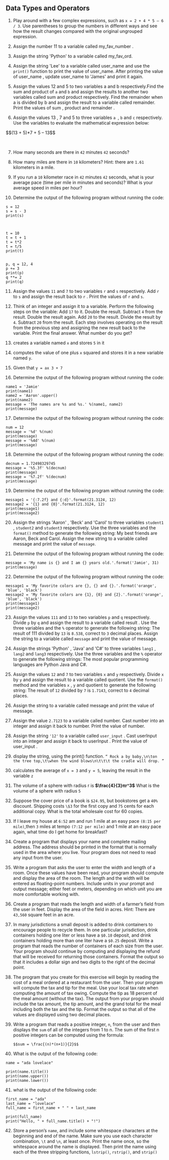 ## Data Types and Operators


1. Play around with a few complex expressions, such as `x = 2 + 4 * 5 – 6 / 3`. Use parentheses to group the numbers in different ways and see how the result changes compared with the original ungrouped expression.

2. Assign the number 11 to a variable called my_fav_number .

3. Assign the string 'Python' to a variable called my_fav_ord.

4. Assign the string 'Lee' to a variable called user_name and use the `print()` function to print the value of user_name. After printing the value of user_name , update user_name to 'James' and print it again.

5. Assign the values 12 and 5 to two variables a and b respectively.Find the sum and product of `a` and `b` and assign the results to another two variables called sum and product respectively. Find the remainder when a is divided by b and assign the result to a variable called remainder. Print the values of sum , product and remainder .

6. Assign the values 13 , 7 and 5 to three variables `a `, `b` and `c` respectively. Use the variables to evaluate the mathematical expression below:

<p>$$(13 + 5)*7 + 5 – 13$$</p>
<br/>

7. How many seconds are there in `42` minutes `42` seconds?

8. How many miles are there in `10` kilometers? Hint: there are `1.61` kilometers in a mile.

9. If you run a `10` kilometer race in `42` minutes `42` seconds, what is your average pace (time per mile in minutes and seconds)? What is your average speed in miles per hour?

10. Determine the output of the following program without running the code:

```
s = 12 
s = s - 3
print(s)



t = 10 
t = t + 1 
t = t*2
t = t/5 
print(t)


p, q = 12, 4 
p += 3 
print(p) 
q **= 2 
print(q)
```

11. Assign the values `11` and `7` to two variables `r` and `s` respectively. Add `r` to `s` and assign the result back to `r` . Print the values of `r` and `s`.

12. Think of an integer and assign it to a variable. Perform the following steps on the variable:
Add `17` to it.
Double the result.
Subtract `4` from the result.
Double the result again.
Add `20` to the result.
Divide the result by `4`.
Subtract `20` from the result.
Each step involves operating on the result from the previous step and assigning the new result back to the variable.
Print the final answer. What number do you get?

13. creates a variable named `x` and stores `5` in it

14. computes the value of one plus `x` squared and stores it in a new variable named `y`.

15. Given that `y = ax 3 + 7`

16. Determine the output of the following program without running the code:
```
name1 = 'Jamie'
print(name1)
name2 = 'Aaron'.upper()
print(name2)
message = 'The names are %s and %s.' %(name1, name2)
print(message)
```

17. Determine the output of the following program without running the code:
```
num = 12
message = '%d' %(num)
print(message)
message = '%4d' %(num)
print(message) 
```

18. Determine the output of the following program without running the code:
```
decnum = 1.72498329745
message = '%5.3f' %(decnum)
print(message)
message = '%7.2f' %(decnum)
print(message)
```

19. Determine the output of the following program without running the code:
```
message1 = '{:7.2f} and {:d}'.format(21.3124, 12)
message2 = '{1} and {0}'.format(21.3124, 12)
print(message1)
print(message2)
```

20. Assign the strings 'Aaron' , 'Beck' and 'Carol' to three variables `student1` , `student2` and `student3` respectively.
Use the three variables and the `format()` method to generate the following string:
My best friends are Aaron, Beck and Carol.
Assign the new string to a variable called message and print the value of `message`.

21. Determine the output of the following program without running the code:
```
message = 'My name is {} and I am {} years old.'.format('Jamie', 31)
print(message) 
```

22. Determine the output of the following program without running the code:
```
message1 = 'My favorite colors are {}, {} and {}.'.format('orange', 'blue', 'black')
message2 = 'My favorite colors are {1}, {0} and {2}.'.format('orange', 'blue', 'black')
print(message1)
print(message2)
```

23. Assign the values `111` and `13` to two variables `p` and `q` respectively.
Divide `p` by `q` and assign the result to a variable called result .
Use the three variables and the `%` operator to generate the following string:
The result of 111 divided by `13` is `8.538`, correct to `3` decimal places.
Assign the string to a variable called `message` and print the value of message.


24. Assign the strings 'Python' , 'Java' and 'C#' to three variables `lang1` , `lang2` and `lang3` respectively. Use the three variables and the `%` operator to generate the following strings: The most popular programming languages are Python Java and C#.

25. Assign the values `12` and `7` to two variables `x` and `y` respectively.
Divide `x` by `y` and assign the result to a variable called quotient.
Use the `format()` method and the variables `x` , `y` and quotient to generate the following string:
The result of `12` divided by `7` is `1.7143`, correct to `4` decimal places.

26. Assign the string to a variable called message and print the value of message.

27. Assign the value `2.7123` to a variable called number. Cast number into an integer and assign it back to number. Print the value of number.

28. Assign the string `'12'` to a variable called `user_input` . Cast userInput into an integer and assign it back to userInput . Print the value of user_input .

29. display the string, using the print() function. ` “ Rock a by baby,\n\ton the tree top,\t\when the wind blows\n\t\t\t the cradle will drop. ” `

30. calculates the average of `x = 3` and `y = 5`, leaving the result in the variable `z`

31. The volume of a sphere with radius r is <b>$\frac{4}{3}πr^3$</b> What is the volume of a sphere with radius `5`



32. Suppose the cover price of a book is `$24.95`, but bookstores get a `40%` discount. Shipping costs `\$3` for the first copy and `75` cents for each additional copy. What is the total wholesale cost for 60 copies.


33. If I leave my house at `6:52` am and run 1 mile at an easy pace `(8:15 per mile)`,then `3` miles at tempo `(7:12 per mile)` and 1 mile at an easy pace again, what time do I get home for breakfast?


34. Create a program that displays your name and complete mailing address. The address should be printed in the format that is normally used in the area where you live. Your program does not need to read any input from the user.


35. Write a program that asks the user to enter the width and length of a room. Once these values have been read, your program should compute and display the area of the room. The length and the width will be entered as floating-point numbers. Include units in your prompt and output message; either feet or meters, depending on which unit you are more comfortable working with.

36. Create a program that reads the length and width of a farmer’s field from the user in feet. Display the area of the field in acres. Hint: There are `43,560` square feet in an acre.


37. In many jurisdictions a small deposit is added to drink containers to encourage people to recycle them. In one particular jurisdiction, drink containers holding one liter or less have a `$0.10` deposit, and drink containers holding more than one liter have a `$0.25` deposit. Write a program that reads the number of containers of each size from the user. Your program should continue by computing and displaying the refund that will be received for returning those containers. Format the output so that it includes a dollar sign and two digits to the right of the decimal point.


38. The program that you create for this exercise will begin by reading the cost of a meal ordered at a restaurant from the user. Then your program will compute the tax and tip for the meal. Use your local tax rate when computing the amount of tax owing. Compute the tip as 18 percent of the meal amount (without the tax). The output from your program should include the tax amount, the tip amount, and the grand total for the meal including both the tax and the tip. Format the output so that all of the values are displayed using two decimal places.

39. Write a program that reads a positive integer, `n`, from the user and then displays the `sum` of all of the integers from 1 to n. The sum of the first n positive integers can be computed using the formula: <p>`$$sum = \frac{(n)*(n+1)}{2}$$`</p>

40. What is the output of the following code:
```
name = "ada lovelace"

print(name.title())
print(name.upper())
print(name.lower())
```
41. what is the output of the following code:
```
first_name = "ada"
last_name = "lovelace"
full_name = first_name + " " + last_name

print(full_name)
print("Hello, " + full_name.title() + "!")
```
42. Store a person’s `name`, and include some whitespace 
characters at the beginning and end of the name. Make sure you use each 
character combination, `\t` and `\n`, at least once.
Print the name once, so the whitespace around the name is displayed.
Then print the name using each of the three stripping functions, `lstrip()`, 
`rstrip()`, and `strip()`
 


